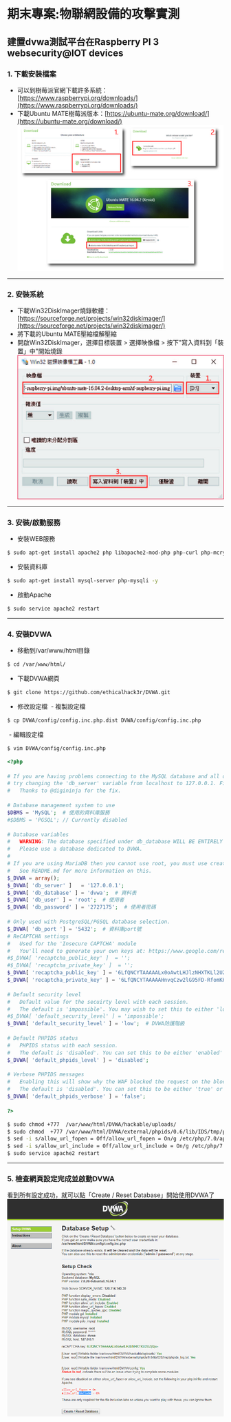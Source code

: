 # 期末專案:物聯網設備的攻擊實測
## 建置dvwa測試平台在Raspberry PI 3 websecurity@IOT devices
### 1. 下載安裝檔案
- 可以到樹莓派官網下載許多系統：[https://www.raspberrypi.org/downloads/](https://www.raspberrypi.org/downloads/)
- 下載Ubuntu MATE樹莓派版本：[https://ubuntu-mate.org/download/](https://ubuntu-mate.org/download/)
![ununtu-donwload-01](images/ununtu-donwload-01.jpg)
***
### 2. 安裝系統
- 下載Win32DiskImager燒錄軟體：[https://sourceforge.net/projects/win32diskimager/](https://sourceforge.net/projects/win32diskimager/)
- 將下載的Ubuntu MATE壓縮檔解壓縮
- 開啟Win32DiskImager，選擇目標裝置 > 選擇映像檔 > 按下"寫入資料到「裝置」中"開始燒錄
![Win32DiskImager](images/Win32DiskImager.jpg)
***
### 3. 安裝/啟動服務
- 安裝WEB服務
```Bash
$ sudo apt-get install apache2 php libapache2-mod-php php-curl php-mcrypt php-mbstring phpunit php-gd -y
```
- 安裝資料庫
```Bash
$ sudo apt-get install mysql-server php-mysqli -y
```
- 啟動Apache
```Bash
$ sudo service apache2 restart
```
***
### 4. 安裝DVWA
- 移動到/var/www/html目錄
```Bash
$ cd /var/www/html/
```
- 下載DVWA網頁
```Bash
$ git clone https://github.com/ethicalhack3r/DVWA.git
```
- 修改設定檔
  - 複製設定檔
```Bash
$ cp DVWA/config/config.inc.php.dist DVWA/config/config.inc.php
```
  - 編輯設定檔  
```Bash
$ vim DVWA/config/config.inc.php
```
  
```php
<?php

# If you are having problems connecting to the MySQL database and all of the variables below are correct
# try changing the 'db_server' variable from localhost to 127.0.0.1. Fixes a problem due to sockets.
#   Thanks to @digininja for the fix.

# Database management system to use
$DBMS = 'MySQL';  # 使用的資料庫服務
#$DBMS = 'PGSQL'; // Currently disabled

# Database variables
#   WARNING: The database specified under db_database WILL BE ENTIRELY DELETED during setup.
#   Please use a database dedicated to DVWA.
#
# If you are using MariaDB then you cannot use root, you must use create a dedicated DVWA user.
#   See README.md for more information on this.
$_DVWA = array();
$_DVWA[ 'db_server' ]   = '127.0.0.1';
$_DVWA[ 'db_database' ] = 'dvwa';  # 資料表
$_DVWA[ 'db_user' ] = 'root';  # 使用者
$_DVWA[ 'db_password' ] = '2727175';  # 使用者密碼

# Only used with PostgreSQL/PGSQL database selection.
$_DVWA[ 'db_port '] = '5432';  # 資料庫port號
# ReCAPTCHA settings
#   Used for the 'Insecure CAPTCHA' module
#   You'll need to generate your own keys at: https://www.google.com/recaptcha/admin/create
#$_DVWA[ 'recaptcha_public_key' ]  = '';
#$_DVWA[ 'recaptcha_private_key' ]  = '';
$_DVWA[ 'recaptcha_public_key' ] = '6LfQNCYTAAAAALx0oAwtLHJlzNHXTKLl2UZjQjw-';  # google recaptcha 公鑰
$_DVWA[ 'recaptcha_private_key' ] = '6LfQNCYTAAAAAHnvqCzw2lG95FD-RfomKHWf7Zob';  # google recaptcha 私鑰

# Default security level
#   Default value for the secuirty level with each session.
#   The default is 'impossible'. You may wish to set this to either 'low', 'medium', 'high' or impossible'.
#$_DVWA[ 'default_security_level' ] = 'impossible';
$_DVWA[ 'default_security_level' ] = 'low';  # DVWA防護階級
   
# Default PHPIDS status
#   PHPIDS status with each session.
#   The default is 'disabled'. You can set this to be either 'enabled' or 'disabled'.
$_DVWA[ 'default_phpids_level' ] = 'disabled';

# Verbose PHPIDS messages
#   Enabling this will show why the WAF blocked the request on the blocked request.
#   The default is 'disabled'. You can set this to be either 'true' or 'false'.
$_DVWA[ 'default_phpids_verbose' ] = 'false';

?>
```
```Bash
$ sudo chmod +777  /var/www/html/DVWA/hackable/uploads/
$ sudo chmod  +777 /var/www/html/DVWA/external/phpids/0.6/lib/IDS/tmp/phpids_log.txt
$ sed -i s/allow_url_fopen = Off/allow_url_fopen = On/g /etc/php/7.0/apache2/php.ini
$ sed -i s/allow_url_include = Off/allow_url_include = On/g /etc/php/7.0/apache2/php.ini
$ sudo service apache2 restart
```
***
### 5. 檢查網頁設定完成並啟動DVWA
看到所有設定成功，就可以點「Create / Reset Database」開始使用DVWA了
![dvwa_setup](images/dvwa_setup.PNG)
